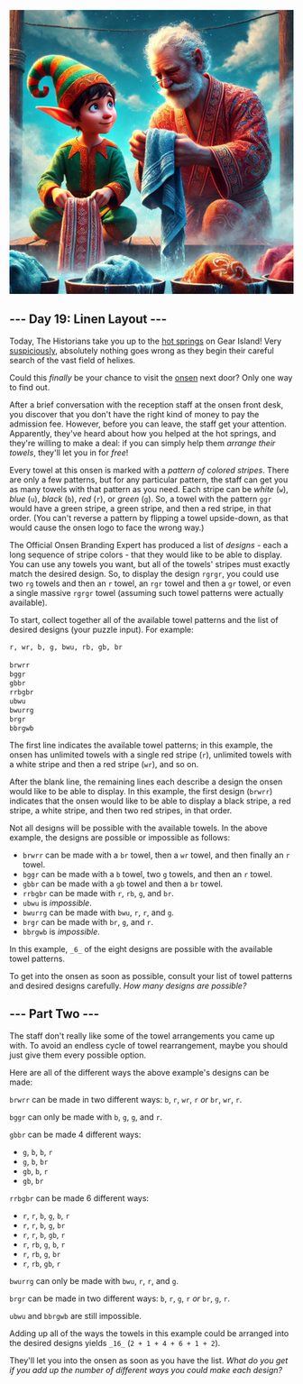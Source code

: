 <p align="center">
<img src="Day19v2.jpeg" style="width:540px" alt="Linen Layout" />
</p>

## --- Day 19: Linen Layout ---

Today, The Historians take you up to the  [hot springs](https://adventofcode.com/2023/day/12)  on Gear Island! Very  [suspiciously](https://www.youtube.com/watch?v=ekL881PJMjI), absolutely nothing goes wrong as they begin their careful search of the vast field of helixes.

Could this  _finally_  be your chance to visit the  [onsen](https://en.wikipedia.org/wiki/Onsen)  next door? Only one way to find out.

After a brief conversation with the reception staff at the onsen front desk, you discover that you don't have the right kind of money to pay the admission fee. However, before you can leave, the staff get your attention. Apparently, they've heard about how you helped at the hot springs, and they're willing to make a deal: if you can simply help them  _arrange their towels_, they'll let you in for  _free_!

Every towel at this onsen is marked with a  _pattern of colored stripes_. There are only a few patterns, but for any particular pattern, the staff can get you as many towels with that pattern as you need. Each  stripe  can be  _white_  (`w`),  _blue_  (`u`),  _black_  (`b`),  _red_  (`r`), or  _green_  (`g`). So, a towel with the pattern  `ggr`  would have a green stripe, a green stripe, and then a red stripe, in that order. (You can't reverse a pattern by flipping a towel upside-down, as that would cause the onsen logo to face the wrong way.)

The Official Onsen Branding Expert has produced a list of  _designs_  - each a long sequence of stripe colors - that they would like to be able to display. You can use any towels you want, but all of the towels' stripes must exactly match the desired design. So, to display the design  `rgrgr`, you could use two  `rg`  towels and then an  `r`  towel, an  `rgr`  towel and then a  `gr`  towel, or even a single massive  `rgrgr`  towel (assuming such towel patterns were actually available).

To start, collect together all of the available towel patterns and the list of desired designs (your puzzle input). For example:

```
r, wr, b, g, bwu, rb, gb, br

brwrr
bggr
gbbr
rrbgbr
ubwu
bwurrg
brgr
bbrgwb

```

The first line indicates the available towel patterns; in this example, the onsen has unlimited towels with a single red stripe (`r`), unlimited towels with a white stripe and then a red stripe (`wr`), and so on.

After the blank line, the remaining lines each describe a design the onsen would like to be able to display. In this example, the first design (`brwrr`) indicates that the onsen would like to be able to display a black stripe, a red stripe, a white stripe, and then two red stripes, in that order.

Not all designs will be possible with the available towels. In the above example, the designs are possible or impossible as follows:

-   `brwrr`  can be made with a  `br`  towel, then a  `wr`  towel, and then finally an  `r`  towel.
-   `bggr`  can be made with a  `b`  towel, two  `g`  towels, and then an  `r`  towel.
-   `gbbr`  can be made with a  `gb`  towel and then a  `br`  towel.
-   `rrbgbr`  can be made with  `r`,  `rb`,  `g`, and  `br`.
-   `ubwu`  is  _impossible_.
-   `bwurrg`  can be made with  `bwu`,  `r`,  `r`, and  `g`.
-   `brgr`  can be made with  `br`,  `g`, and  `r`.
-   `bbrgwb`  is  _impossible_.

In this example,  `_6_`  of the eight designs are possible with the available towel patterns.

To get into the onsen as soon as possible, consult your list of towel patterns and desired designs carefully.  _How many designs are possible?_


## --- Part Two ---

The staff don't really like some of the towel arrangements you came up with. To avoid an endless cycle of towel rearrangement, maybe you should just give them every possible option.

Here are all of the different ways the above example's designs can be made:

`brwrr`  can be made in two different ways:  `b`,  `r`,  `wr`,  `r`  _or_  `br`,  `wr`,  `r`.

`bggr`  can only be made with  `b`,  `g`,  `g`, and  `r`.

`gbbr`  can be made 4 different ways:

-   `g`,  `b`,  `b`,  `r`
-   `g`,  `b`,  `br`
-   `gb`,  `b`,  `r`
-   `gb`,  `br`

`rrbgbr`  can be made 6 different ways:

-   `r`,  `r`,  `b`,  `g`,  `b`,  `r`
-   `r`,  `r`,  `b`,  `g`,  `br`
-   `r`,  `r`,  `b`,  `gb`,  `r`
-   `r`,  `rb`,  `g`,  `b`,  `r`
-   `r`,  `rb`,  `g`,  `br`
-   `r`,  `rb`,  `gb`,  `r`

`bwurrg`  can only be made with  `bwu`,  `r`,  `r`, and  `g`.

`brgr`  can be made in two different ways:  `b`,  `r`,  `g`,  `r`  _or_  `br`,  `g`,  `r`.

`ubwu`  and  `bbrgwb`  are still impossible.

Adding up all of the ways the towels in this example could be arranged into the desired designs yields  `_16_`  (`2 + 1 + 4 + 6 + 1 + 2`).

They'll let you into the onsen as soon as you have the list.  _What do you get if you add up the number of different ways you could make each design?_